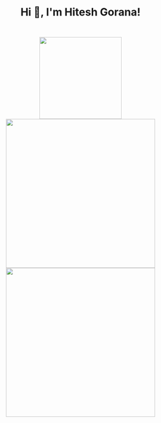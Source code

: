 <h1 align="center">Hi 👋, I'm Hitesh Gorana!</h1>
<br>

<p align = "center">
  <img src = "https://road-to-kaggle-grandmaster.vercel.app/api/badges/coolcoder22/competition" width = 220>
  <br>
  <img src = "https://github-readme-stats.vercel.app/api?username=hiteshgorana&show_icons=true&theme=bear" width = 400>
  <img src = "https://github-readme-streak-stats.herokuapp.com?user=hiteshgorana&theme=dark&hide_border=true&date_format=M%20j%5B%2C%20Y%5D" width = 400>
</p>
